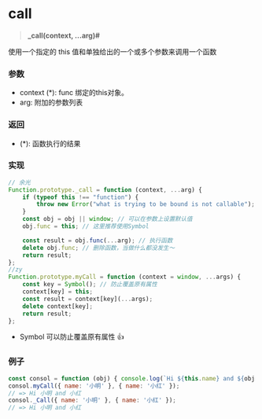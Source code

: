 # call

> <b> _call(context, ...arg)#</b>

使用一个指定的 this 值和单独给出的一个或多个参数来调用一个函数

### 参数

* context (*): func 绑定的this对象。
* arg: 附加的参数列表

### 返回

* (*): 函数执行的结果

### 实现

```js
// 余光
Function.prototype._call = function (context, ...arg) {
    if (typeof this !== "function") {
        throw new Error("what is trying to be bound is not callable");
    }
    const obj = obj || window; // 可以在参数上设置默认值
    obj.func = this; // 这里推荐使用Symbol

    const result = obj.func(...arg); // 执行函数
    delete obj.func; // 删除函数，当做什么都没发生～
    return result;
};
//zy
Function.prototype.myCall = function (context = window, ...args) {
    const key = Symbol(); // 防止覆盖原有属性
    context[key] = this;
    const result = context[key](...args);
    delete context[key];
    return result;
};
```

- Symbol 可以防止覆盖原有属性 👍

### 例子

```js
const consol = function (obj) { console.log(`Hi ${this.name} and ${obj.name}`) }
consol.myCall({ name: '小明' }, { name: '小红' });
// => Hi 小明 and 小红
consol._Call({ name: '小明' }, { name: '小红' });
// => Hi 小明 and 小红
```